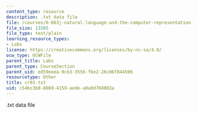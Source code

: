 ```yaml
---
content_type: resource
description: .txt data file
file: /courses/6-863j-natural-language-and-the-computer-representation-of-knowledge-spring-2003/c54bc3b888694159aedea0a0d768002a_cr03.txt
file_size: 13385
file_type: text/plain
learning_resource_types:
- Labs
license: https://creativecommons.org/licenses/by-nc-sa/4.0/
ocw_type: OCWFile
parent_title: Labs
parent_type: CourseSection
parent_uid: ed59eeea-9cb3-3556-fbe2-26c06f844506
resourcetype: Other
title: cr03.txt
uid: c54bc3b8-8869-4159-aede-a0a0d768002a
---
```

.txt data file